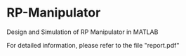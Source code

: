 # RP-Manipulator
Design and Simulation of RP Manipulator in MATLAB

For detailed information, please refer to the file "report.pdf"
